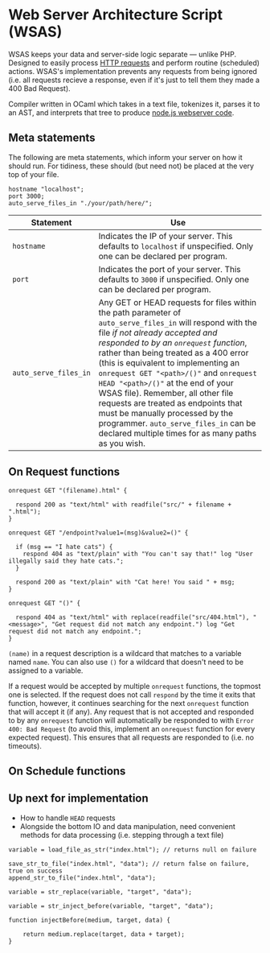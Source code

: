 # Web Server Architecture Script (WSAS)

WSAS keeps your data and server-side logic separate — unlike PHP. Designed to easily process [HTTP requests](https://www.w3schools.com/tags/ref_httpmethods.asp) and perform routine (scheduled) actions. WSAS's implementation prevents any requests from being ignored (i.e. all requests recieve a response, even if it's just to tell them they made a 400 Bad Request).

Compiler written in OCaml which takes in a text file, tokenizes it, parses it to an AST, and interprets that tree to produce [node.js webserver code](https://www.geeksforgeeks.org/node-js/node-js-web-server/).

## Meta statements

The following are meta statements, which inform your server on how it should run. For tidiness, these should (but need not) be placed at the very top of your file.

```
hostname "localhost";
port 3000;
auto_serve_files_in "./your/path/here/";
```

| Statement | Use |
|-----------|-----|
| `hostname` | Indicates the IP of your server. This defaults to `localhost` if unspecified. Only one can be declared per program. |
| `port`     | Indicates the port of your server. This defaults to `3000` if unspecified. Only one can be declared per program. |
| `auto_serve_files_in` | Any GET or HEAD requests for files within the path parameter of `auto_serve_files_in` will respond with the file _if not already accepted and responded to by an `onrequest` function_, rather than being treated as a 400 error (this is equivalent to implementing an `onrequest GET "<path>/()"` and `onrequest HEAD "<path>/()"` at the end of your WSAS file). Remember, all other file requests are treated as endpoints that must be manually processed by the programmer. `auto_serve_files_in` can be declared multiple times for as many paths as you wish. |

## On Request functions

```
onrequest GET "(filename).html" {

  respond 200 as "text/html" with readfile("src/" + filename + ".html");
}

onrequest GET "/endpoint?value1=(msg)&value2=()" {

  if (msg == "I hate cats") {
    respond 404 as "text/plain" with "You can't say that!" log "User illegally said they hate cats.";
  }

  respond 200 as "text/plain" with "Cat here! You said " + msg;
}

onrequest GET "()" {

  respond 404 as "text/html" with replace(readfile("src/404.html"), "<message>", "Get request did not match any endpoint.") log "Get request did not match any endpoint.";
}
```

`(name)` in a request description is a wildcard that matches to a variable named `name`. You can also use `()` for a wildcard that doesn't need to be assigned to a variable.

If a request would be accepted by multiple `onrequest` functions, the topmost one is selected. If the request does not call `respond` by the time it exits that function, however, it continues searching for the next `onrequest` function that will accept it (if any). Any request that is not accepted and responded to by any `onrequest` function will automatically be responded to with `Error 400: Bad Request` (to avoid this, implement an `onrequest` function for every expected request). This ensures that all requests are responded to (i.e. no timeouts).

## On Schedule functions

## Up next for implementation

- How to handle `HEAD` requests
- Alongside the bottom IO and data manipulation, need convenient methods for data processing (i.e. stepping through a text file)

```
variable = load_file_as_str("index.html"); // returns null on failure

save_str_to_file("index.html", "data"); // return false on failure, true on success
append_str_to_file("index.html", "data");

variable = str_replace(variable, "target", "data");

variable = str_inject_before(variable, "target", "data");

function injectBefore(medium, target, data) {

    return medium.replace(target, data + target);
}
```